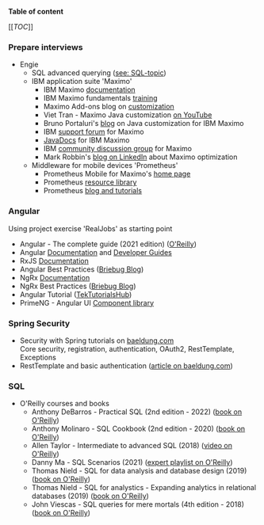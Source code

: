 **Table of content**

[[_TOC_]]

### Prepare interviews

* Engie
  * SQL advanced querying ([see: SQL-topic](#sql))
  * IBM application suite 'Maximo'
    * IBM Maximo [documentation](https://www.ibm.com/docs/en/mas)
    * IBM Maximo fundamentals [training](https://www.ibm.com/training/course/U5TR572G)
    * Maximo Add-ons blog on [customization](http://maximoaddons.com/)
    * Viet Tran - Maximo Java customization [on YouTube](https://www.youtube.com/playlist?list=PLlhwv0BZy-BbkweKsqLHHXRA2qnXamTkV)
    * Bruno Portaluri's [blog](https://bportaluri.com/java-customization) on Java customization for IBM Maximo
    * IBM [support forum](https://www.ibm.com/mysupport/s/forumsproduct?language=en_US&id=0TO50000000IMqwGAG) for Maximo
    * [JavaDocs](https://www.ibm.com/support/pages/javadocs-maximo-asset-management-76) for IBM Maximo
    * IBM [community discussion group](https://community.ibm.com/community/user/iot/communities/community-home/digestviewer?communitykey=3d7261ae-48f7-481d-b675-a40eb407e0fd&tab=digestviewer) for Maximo
    * Mark Robbin's [blog on LinkedIn](https://www.linkedin.com/today/author/markrobbins?trk=pulse-article_more-articles) about Maximo optimization
  * Middleware for mobile devices 'Prometheus'
    * Prometheus Mobile for Maximo's [home page](https://www.prometheusgroup.com/solutions/mobility/mobile-for-maximo)
    * Prometheus [resource library](https://www.prometheusgroup.com/resources)
    * Prometheus [blog and tutorials](https://www.prometheusgroup.com/resources/posts)

### Angular

Using project exercise 'RealJobs' as starting point

* Angular - The complete guide (2021 edition) ([O'Reilly](https://learning.oreilly.com/videos/angular-the/9781788998437/))
* Angular [Documentation](https://angular.io/docs) and [Developer Guides](https://angular.io/guide/developer-guide-overview)
* RxJS [Documentation](https://rxjs.dev/guide/overview)
* Angular Best Practices ([Briebug Blog](https://blog.briebug.com/angular))
* NgRx [Documentation](https://blog.briebug.com/angular)
* NgRx Best Practices ([Briebug Blog](https://blog.briebug.com/blog/category/NgRx))
* Angular Tutorial ([TekTutorialsHub](https://www.tektutorialshub.com/angular-tutorial/))
* PrimeNG - Angular UI [Component library](https://www.primefaces.org/primeng/showcase/#/)

### Spring Security

* Security with Spring tutorials on [baeldung.com](https://www.baeldung.com/security-spring)  
Core security, registration, authentication, OAuth2, RestTemplate, Exceptions
* RestTemplate and basic authentication ([article on baeldung.com](https://www.baeldung.com/how-to-use-resttemplate-with-basic-authentication-in-spring))

### SQL

* O'Reilly courses and books
  * Anthony DeBarros - Practical SQL (2nd edition - 2022) ([book on O'Reilly](https://learning.oreilly.com/library/view/practical-sql-2nd/9781098129866/))
  * Anthony Molinaro - SQL Cookbook (2nd edition - 2020) ([book on O'Reilly](https://learning.oreilly.com/library/view/sql-cookbook-2nd/9781492077435/))
  * Allen Taylor - Intermediate to advanced SQL (2018) ([video on O'Reilly](https://learning.oreilly.com/videos/intermediate-to-advanced/9781484239780/))
  * Danny Ma - SQL Scenarios (2021) ([expert playlist on O'Reilly](https://learning.oreilly.com/playlists/187bf25e-4b6f-4ae0-86db-37c5f69a3f63/))
  * Thomas Nield - SQL for data analysis and database design (2019) ([book on O'Reilly](https://learning.oreilly.com/learning-paths/learning-path-sql/9781492058076/))
  * Thomas Nield - SQL for analystics - Expanding analytics in relational databases (2019) ([book on O'Reilly](https://learning.oreilly.com/learning-paths/learning-path-sql/9781492058090/))
  * John Viescas - SQL queries for mere mortals (4th edition - 2018) ([book on O'Reilly](https://learning.oreilly.com/library/view/sql-queries-for/9780134858432/))